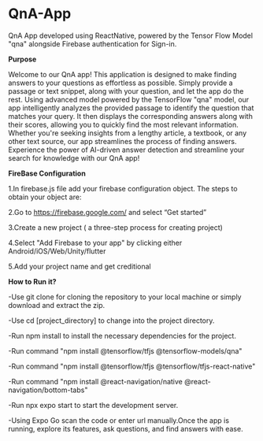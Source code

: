 # QnA-App

QnA App developed using ReactNative, powered by the Tensor Flow Model "qna" alongside Firebase authentication for Sign-in.

**Purpose**

Welcome to our QnA app! This application is designed to make finding answers to your questions as effortless as possible. Simply provide a passage or text snippet, along with your question, and let the app do the rest. Using advanced model powered by the TensorFlow "qna" model, our app intelligently analyzes the provided passage to identify the question that matches your query. It then displays the corresponding answers along with their scores, allowing you to quickly find the most relevant information. Whether you're seeking insights from a lengthy article, a textbook, or any other text source, our app streamlines the process of finding answers. Experience the power of AI-driven answer detection and streamline your search for knowledge with our QnA app!

**FireBase Configuration**

1.In firebase.js file add your firebase configuration object. The steps to obtain your object are:

2.Go to https://firebase.google.com/ and select “Get started”

3.Create a new project ( a three-step process for creating project)

4.Select "Add Firebase to your app" by clicking either Android/iOS/Web/Unity/flutter

5.Add your project name and get creditional

**How to Run it?**

-Use git clone for cloning the repository to your local machine or simply download and extract the zip.

-Use cd [project_directory] to change into the project directory.

-Run npm install to install the necessary dependencies for the project.

-Run command "npm install @tensorflow/tfjs @tensorflow-models/qna"

-Run command "npm install @tensorflow/tfjs @tensorflow/tfjs-react-native"

-Run command "npm install @react-navigation/native @react-navigation/bottom-tabs"

-Run npx expo start to start the development server.

-Using Expo Go scan the code or enter url manually.Once the app is running, explore its features, ask questions, and find answers with ease.



